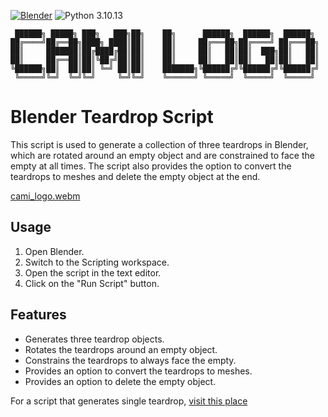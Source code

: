 [![Blender](https://img.shields.io/badge/Blender-3.6-orange.svg)](https://www.blender.org/download/releases/3-6/)
![Python 3.10.13](https://img.shields.io/badge/Python-3.10.13-blue)
```
 ██████╗ █████╗ ███╗   ███╗██╗    ██╗      ██████╗  ██████╗  ██████╗ 
██╔════╝██╔══██╗████╗ ████║██║    ██║     ██╔═══██╗██╔════╝ ██╔═══██╗
██║     ███████║██╔████╔██║██║    ██║     ██║   ██║██║  ███╗██║   ██║
██║     ██╔══██║██║╚██╔╝██║██║    ██║     ██║   ██║██║   ██║██║   ██║
╚██████╗██║  ██║██║ ╚═╝ ██║██║    ███████╗╚██████╔╝╚██████╔╝╚██████╔╝
 ╚═════╝╚═╝  ╚═╝╚═╝     ╚═╝╚═╝    ╚══════╝ ╚═════╝  ╚═════╝  ╚═════╝ 
```
# Blender Teardrop Script

This script is used to generate a collection of three teardrops in Blender, which are rotated around an empty object and are constrained to face the empty at all times. The script also provides the option to convert the teardrops to meshes and delete the empty object at the end.

[cami_logo.webm](https://github.com/SECRET-GUEST/animation/assets/92639080/3c8f3daa-60ff-45a8-921f-f212f9da9553)

## Usage

1. Open Blender.
2. Switch to the Scripting workspace.
3. Open the script in the text editor.
4. Click on the "Run Script" button.

## Features

- Generates three teardrop objects.
- Rotates the teardrops around an empty object.
- Constrains the teardrops to always face the empty.
- Provides an option to convert the teardrops to meshes.
- Provides an option to delete the empty object.

For a script that generates single teardrop, [visit this place ](https://github.com/SECRET-GUEST/animation/blob/blender/Object%20generation/random/teardrop/teardrop)
